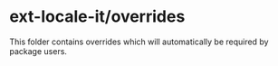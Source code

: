 # ext-locale-it/overrides

This folder contains overrides which will automatically be required by package users.

